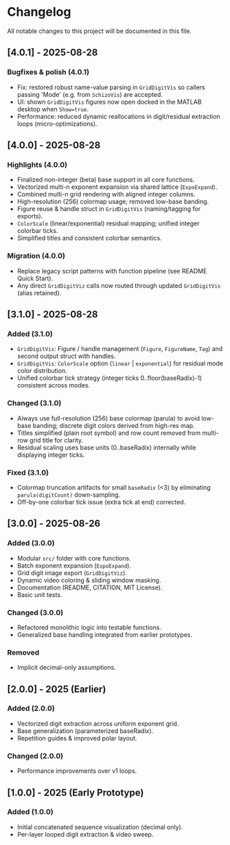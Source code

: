 # Changelog

All notable changes to this project will be documented in this file.

## [4.0.1] - 2025-08-28

### Bugfixes & polish (4.0.1)

- Fix: restored robust name-value parsing in `GridDigitVis` so callers passing 'Mode' (e.g. from `SchizoVis`) are accepted.
- UI: shown `GridDigitVis` figures now open docked in the MATLAB desktop when `Show=true`.
- Performance: reduced dynamic reallocations in digit/residual extraction loops (micro-optimizations).

## [4.0.0] - 2025-08-28

### Highlights (4.0.0)

- Finalized non-integer (beta) base support in all core functions.
- Vectorized multi-n exponent expansion via shared lattice (`ExpoExpand`).
- Combined multi-n grid rendering with aligned integer columns.
- High-resolution (256) colormap usage; removed low-base banding.
- Figure reuse & handle struct in `GridDigitVis` (naming/tagging for exports).
- `ColorScale` (linear/exponential) residual mapping; unified integer colorbar ticks.
- Simplified titles and consistent colorbar semantics.

### Migration (4.0.0)

- Replace legacy script patterns with function pipeline (see README Quick Start).
- Any direct `GridDigitViz` calls now routed through updated `GridDigitVis` (alias retained).

## [3.1.0] - 2025-08-28

### Added (3.1.0)

- `GridDigitVis`: Figure / handle management (`Figure`, `FigureName`, `Tag`) and second output struct with handles.
- `GridDigitVis`: `ColorScale` option (`linear` | `exponential`) for residual mode color distribution.
- Unified colorbar tick strategy (integer ticks 0..floor(baseRadix)-1) consistent across modes.

### Changed (3.1.0)

- Always use full-resolution (256) base colormap (parula) to avoid low-base banding; discrete digit colors derived from high-res map.
- Titles simplified (plain root symbol) and row count removed from multi-row grid title for clarity.
- Residual scaling uses base units (0..baseRadix) internally while displaying integer ticks.

### Fixed (3.1.0)

- Colormap truncation artifacts for small `baseRadix` (<3) by eliminating `parula(digitCount)` down-sampling.
- Off-by-one colorbar tick issue (extra tick at end) corrected.

## [3.0.0] - 2025-08-26

### Added (3.0.0)

- Modular `src/` folder with core functions.
- Batch exponent expansion (`ExpoExpand`).
- Grid digit image export (`GridDigitViz`).
- Dynamic video coloring & sliding window masking.
- Documentation (README, CITATION, MIT License).
- Basic unit tests.

### Changed (3.0.0)

- Refactored monolithic logic into testable functions.
- Generalized base handling integrated from earlier prototypes.

### Removed

- Implicit decimal-only assumptions.

## [2.0.0] - 2025 (Earlier)

### Added (2.0.0)

- Vectorized digit extraction across uniform exponent grid.
- Base generalization (parameterized baseRadix).
- Repetition guides & improved polar layout.

### Changed (2.0.0)

- Performance improvements over v1 loops.

## [1.0.0] - 2025 (Early Prototype)

### Added (1.0.0)

- Initial concatenated sequence visualization (decimal only).
- Per-layer looped digit extraction & video sweep.
